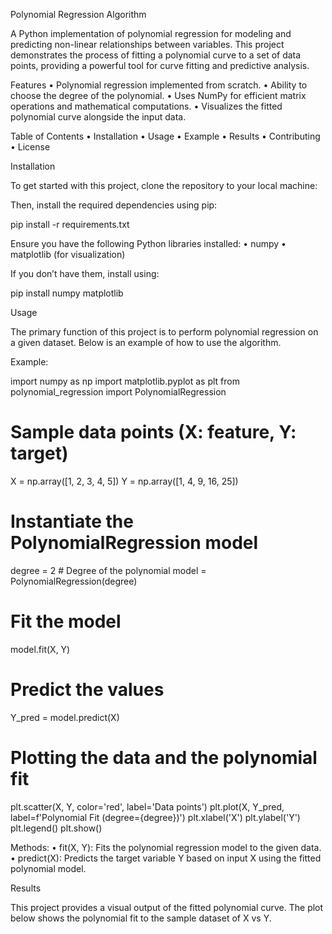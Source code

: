 Polynomial Regression Algorithm

A Python implementation of polynomial regression for modeling and predicting non-linear relationships between variables. This project demonstrates the process of fitting a polynomial curve to a set of data points, providing a powerful tool for curve fitting and predictive analysis.

Features
	•	Polynomial regression implemented from scratch.
	•	Ability to choose the degree of the polynomial.
	•	Uses NumPy for efficient matrix operations and mathematical computations.
	•	Visualizes the fitted polynomial curve alongside the input data.

Table of Contents
	•	Installation
	•	Usage
	•	Example
	•	Results
	•	Contributing
	•	License

Installation

To get started with this project, clone the repository to your local machine:

Then, install the required dependencies using pip:

pip install -r requirements.txt

Ensure you have the following Python libraries installed:
	•	numpy
	•	matplotlib (for visualization)

If you don’t have them, install using:

pip install numpy matplotlib

Usage

The primary function of this project is to perform polynomial regression on a given dataset. Below is an example of how to use the algorithm.

Example:

import numpy as np
import matplotlib.pyplot as plt
from polynomial_regression import PolynomialRegression

# Sample data points (X: feature, Y: target)
X = np.array([1, 2, 3, 4, 5])
Y = np.array([1, 4, 9, 16, 25])

# Instantiate the PolynomialRegression model
degree = 2  # Degree of the polynomial
model = PolynomialRegression(degree)

# Fit the model
model.fit(X, Y)

# Predict the values
Y_pred = model.predict(X)

# Plotting the data and the polynomial fit
plt.scatter(X, Y, color='red', label='Data points')
plt.plot(X, Y_pred, label=f'Polynomial Fit (degree={degree})')
plt.xlabel('X')
plt.ylabel('Y')
plt.legend()
plt.show()

Methods:
	•	fit(X, Y): Fits the polynomial regression model to the given data.
	•	predict(X): Predicts the target variable Y based on input X using the fitted polynomial model.

Results

This project provides a visual output of the fitted polynomial curve. The plot below shows the polynomial fit to the sample dataset of X vs Y.
